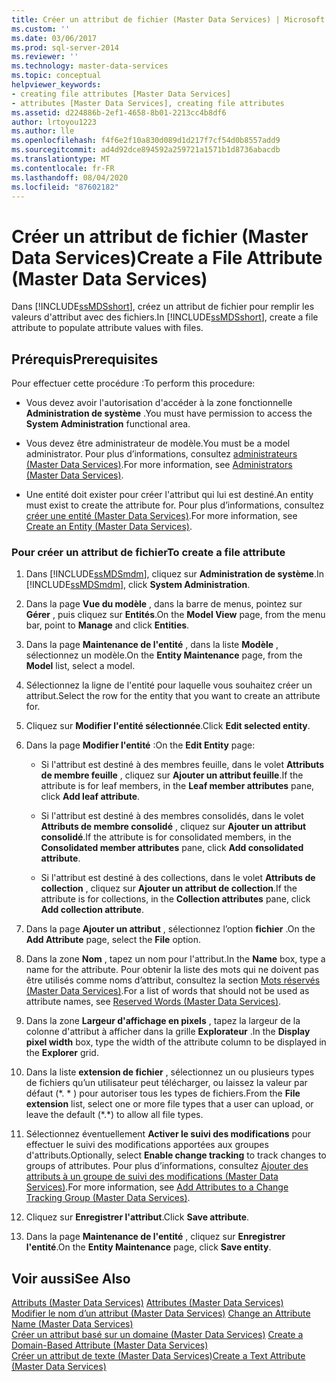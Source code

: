 ```yaml
---
title: Créer un attribut de fichier (Master Data Services) | Microsoft Docs
ms.custom: ''
ms.date: 03/06/2017
ms.prod: sql-server-2014
ms.reviewer: ''
ms.technology: master-data-services
ms.topic: conceptual
helpviewer_keywords:
- creating file attributes [Master Data Services]
- attributes [Master Data Services], creating file attributes
ms.assetid: d224886b-2ef1-4658-8b01-2213cc4b8df6
author: lrtoyou1223
ms.author: lle
ms.openlocfilehash: f4f6e2f10a830d089d1d217f7cf54d0b8557add9
ms.sourcegitcommit: ad4d92dce894592a259721a1571b1d8736abacdb
ms.translationtype: MT
ms.contentlocale: fr-FR
ms.lasthandoff: 08/04/2020
ms.locfileid: "87602182"
---
```

# <a name="create-a-file-attribute-master-data-services"></a><span data-ttu-id="a67cf-102">Créer un attribut de fichier (Master Data Services)</span><span class="sxs-lookup"><span data-stu-id="a67cf-102">Create a File Attribute (Master Data Services)</span></span>
  <span data-ttu-id="a67cf-103">Dans [!INCLUDE[ssMDSshort](../includes/ssmdsshort-md.md)], créez un attribut de fichier pour remplir les valeurs d'attribut avec des fichiers.</span><span class="sxs-lookup"><span data-stu-id="a67cf-103">In [!INCLUDE[ssMDSshort](../includes/ssmdsshort-md.md)], create a file attribute to populate attribute values with files.</span></span>  
  
## <a name="prerequisites"></a><span data-ttu-id="a67cf-104">Prérequis</span><span class="sxs-lookup"><span data-stu-id="a67cf-104">Prerequisites</span></span>  
 <span data-ttu-id="a67cf-105">Pour effectuer cette procédure :</span><span class="sxs-lookup"><span data-stu-id="a67cf-105">To perform this procedure:</span></span>  
  
-   <span data-ttu-id="a67cf-106">Vous devez avoir l'autorisation d'accéder à la zone fonctionnelle **Administration de système** .</span><span class="sxs-lookup"><span data-stu-id="a67cf-106">You must have permission to access the **System Administration** functional area.</span></span>  
  
-   <span data-ttu-id="a67cf-107">Vous devez être administrateur de modèle.</span><span class="sxs-lookup"><span data-stu-id="a67cf-107">You must be a model administrator.</span></span> <span data-ttu-id="a67cf-108">Pour plus d’informations, consultez [administrateurs &#40;Master Data Services&#41;](administrators-master-data-services.md).</span><span class="sxs-lookup"><span data-stu-id="a67cf-108">For more information, see [Administrators &#40;Master Data Services&#41;](administrators-master-data-services.md).</span></span>  
  
-   <span data-ttu-id="a67cf-109">Une entité doit exister pour créer l'attribut qui lui est destiné.</span><span class="sxs-lookup"><span data-stu-id="a67cf-109">An entity must exist to create the attribute for.</span></span> <span data-ttu-id="a67cf-110">Pour plus d’informations, consultez [créer une entité &#40;Master Data Services&#41;](../../2014/master-data-services/create-an-entity-master-data-services.md).</span><span class="sxs-lookup"><span data-stu-id="a67cf-110">For more information, see [Create an Entity &#40;Master Data Services&#41;](../../2014/master-data-services/create-an-entity-master-data-services.md).</span></span>  
  
### <a name="to-create-a-file-attribute"></a><span data-ttu-id="a67cf-111">Pour créer un attribut de fichier</span><span class="sxs-lookup"><span data-stu-id="a67cf-111">To create a file attribute</span></span>  
  
1.  <span data-ttu-id="a67cf-112">Dans [!INCLUDE[ssMDSmdm](../includes/ssmdsmdm-md.md)], cliquez sur **Administration de système**.</span><span class="sxs-lookup"><span data-stu-id="a67cf-112">In [!INCLUDE[ssMDSmdm](../includes/ssmdsmdm-md.md)], click **System Administration**.</span></span>  
  
2.  <span data-ttu-id="a67cf-113">Dans la page **Vue du modèle** , dans la barre de menus, pointez sur **Gérer** , puis cliquez sur **Entités**.</span><span class="sxs-lookup"><span data-stu-id="a67cf-113">On the **Model View** page, from the menu bar, point to **Manage** and click **Entities**.</span></span>  
  
3.  <span data-ttu-id="a67cf-114">Dans la page **Maintenance de l'entité** , dans la liste **Modèle** , sélectionnez un modèle.</span><span class="sxs-lookup"><span data-stu-id="a67cf-114">On the **Entity Maintenance** page, from the **Model** list, select a model.</span></span>  
  
4.  <span data-ttu-id="a67cf-115">Sélectionnez la ligne de l'entité pour laquelle vous souhaitez créer un attribut.</span><span class="sxs-lookup"><span data-stu-id="a67cf-115">Select the row for the entity that you want to create an attribute for.</span></span>  
  
5.  <span data-ttu-id="a67cf-116">Cliquez sur **Modifier l'entité sélectionnée**.</span><span class="sxs-lookup"><span data-stu-id="a67cf-116">Click **Edit selected entity**.</span></span>  
  
6.  <span data-ttu-id="a67cf-117">Dans la page **Modifier l'entité** :</span><span class="sxs-lookup"><span data-stu-id="a67cf-117">On the **Edit Entity** page:</span></span>  
  
    -   <span data-ttu-id="a67cf-118">Si l'attribut est destiné à des membres feuille, dans le volet **Attributs de membre feuille** , cliquez sur **Ajouter un attribut feuille**.</span><span class="sxs-lookup"><span data-stu-id="a67cf-118">If the attribute is for leaf members, in the **Leaf member attributes** pane, click **Add leaf attribute**.</span></span>  
  
    -   <span data-ttu-id="a67cf-119">Si l'attribut est destiné à des membres consolidés, dans le volet **Attributs de membre consolidé** , cliquez sur **Ajouter un attribut consolidé**.</span><span class="sxs-lookup"><span data-stu-id="a67cf-119">If the attribute is for consolidated members, in the **Consolidated member attributes** pane, click **Add consolidated attribute**.</span></span>  
  
    -   <span data-ttu-id="a67cf-120">Si l'attribut est destiné à des collections, dans le volet **Attributs de collection** , cliquez sur **Ajouter un attribut de collection**.</span><span class="sxs-lookup"><span data-stu-id="a67cf-120">If the attribute is for collections, in the **Collection attributes** pane, click **Add collection attribute**.</span></span>  
  
7.  <span data-ttu-id="a67cf-121">Dans la page **Ajouter un attribut** , sélectionnez l’option **fichier** .</span><span class="sxs-lookup"><span data-stu-id="a67cf-121">On the **Add Attribute** page, select the **File** option.</span></span>  
  
8.  <span data-ttu-id="a67cf-122">Dans la zone **Nom** , tapez un nom pour l'attribut.</span><span class="sxs-lookup"><span data-stu-id="a67cf-122">In the **Name** box, type a name for the attribute.</span></span> <span data-ttu-id="a67cf-123">Pour obtenir la liste des mots qui ne doivent pas être utilisés comme noms d’attribut, consultez la section [Mots réservés &#40;Master Data Services&#41;](../../2014/master-data-services/reserved-words-master-data-services.md).</span><span class="sxs-lookup"><span data-stu-id="a67cf-123">For a list of words that should not be used as attribute names, see [Reserved Words &#40;Master Data Services&#41;](../../2014/master-data-services/reserved-words-master-data-services.md).</span></span>  
  
9. <span data-ttu-id="a67cf-124">Dans la zone **Largeur d'affichage en pixels** , tapez la largeur de la colonne d'attribut à afficher dans la grille **Explorateur** .</span><span class="sxs-lookup"><span data-stu-id="a67cf-124">In the **Display pixel width** box, type the width of the attribute column to be displayed in the **Explorer** grid.</span></span>  
  
10. <span data-ttu-id="a67cf-125">Dans la liste **extension de fichier** , sélectionnez un ou plusieurs types de fichiers qu’un utilisateur peut télécharger, ou laissez la valeur par défaut (\*. \* ) pour autoriser tous les types de fichiers.</span><span class="sxs-lookup"><span data-stu-id="a67cf-125">From the **File extension** list, select one or more file types that a user can upload, or leave the default (\*.\*) to allow all file types.</span></span>  
  
11. <span data-ttu-id="a67cf-126">Sélectionnez éventuellement **Activer le suivi des modifications** pour effectuer le suivi des modifications apportées aux groupes d'attributs.</span><span class="sxs-lookup"><span data-stu-id="a67cf-126">Optionally, select **Enable change tracking** to track changes to groups of attributes.</span></span> <span data-ttu-id="a67cf-127">Pour plus d’informations, consultez [Ajouter des attributs à un groupe de suivi des modifications &#40;Master Data Services&#41;](../../2014/master-data-services/add-attributes-to-a-change-tracking-group-master-data-services.md).</span><span class="sxs-lookup"><span data-stu-id="a67cf-127">For more information, see [Add Attributes to a Change Tracking Group &#40;Master Data Services&#41;](../../2014/master-data-services/add-attributes-to-a-change-tracking-group-master-data-services.md).</span></span>  
  
12. <span data-ttu-id="a67cf-128">Cliquez sur **Enregistrer l'attribut**.</span><span class="sxs-lookup"><span data-stu-id="a67cf-128">Click **Save attribute**.</span></span>  
  
13. <span data-ttu-id="a67cf-129">Dans la page **Maintenance de l'entité** , cliquez sur **Enregistrer l'entité**.</span><span class="sxs-lookup"><span data-stu-id="a67cf-129">On the **Entity Maintenance** page, click **Save entity**.</span></span>  
  
## <a name="see-also"></a><span data-ttu-id="a67cf-130">Voir aussi</span><span class="sxs-lookup"><span data-stu-id="a67cf-130">See Also</span></span>  
 <span data-ttu-id="a67cf-131">[Attributs &#40;Master Data Services&#41;](../../2014/master-data-services/attributes-master-data-services.md) </span><span class="sxs-lookup"><span data-stu-id="a67cf-131">[Attributes &#40;Master Data Services&#41;](../../2014/master-data-services/attributes-master-data-services.md) </span></span>  
 <span data-ttu-id="a67cf-132">[Modifier le nom d’un attribut &#40;Master Data Services&#41;](change-an-attribute-name-and-data-type-master-data-services.md) </span><span class="sxs-lookup"><span data-stu-id="a67cf-132">[Change an Attribute Name &#40;Master Data Services&#41;](change-an-attribute-name-and-data-type-master-data-services.md) </span></span>  
 <span data-ttu-id="a67cf-133">[Créer un attribut basé sur un domaine &#40;Master Data Services&#41;](../../2014/master-data-services/create-a-domain-based-attribute-master-data-services.md) </span><span class="sxs-lookup"><span data-stu-id="a67cf-133">[Create a Domain-Based Attribute &#40;Master Data Services&#41;](../../2014/master-data-services/create-a-domain-based-attribute-master-data-services.md) </span></span>  
 [<span data-ttu-id="a67cf-134">Créer un attribut de texte &#40;Master Data Services&#41;</span><span class="sxs-lookup"><span data-stu-id="a67cf-134">Create a Text Attribute &#40;Master Data Services&#41;</span></span>](../../2014/master-data-services/create-a-text-attribute-master-data-services.md)  
  
  
